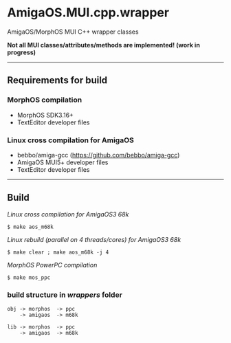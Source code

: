 # AmigaOS.MUI.cpp.wrapper
AmigaOS/MorphOS MUI C++ wrapper classes

**Not all MUI classes/attributes/methods are implemented! (work in progress)**
___
## Requirements for build

### MorphOS compilation

- MorphOS SDK3.16+
- TextEditor developer files

### Linux cross compilation for AmigaOS

- bebbo/amiga-gcc (https://github.com/bebbo/amiga-gcc)
- AmigaOS MUI5+ developer files
- TextEditor developer files
___
## Build

*Linux cross compilation for AmigaOS3 68k*
```
$ make aos_m68k
```

*Linux rebuild (parallel on 4 threads/cores) for AmigaOS3 68k*
```
$ make clear ; make aos_m68k -j 4
```

*MorphOS PowerPC compilation*
```
$ make mos_ppc
```

### build structure in *wrappers* folder
```
obj -> morphos  -> ppc
    -> amigaos  -> m68k

lib -> morphos  -> ppc
    -> amigaos  -> m68k
```